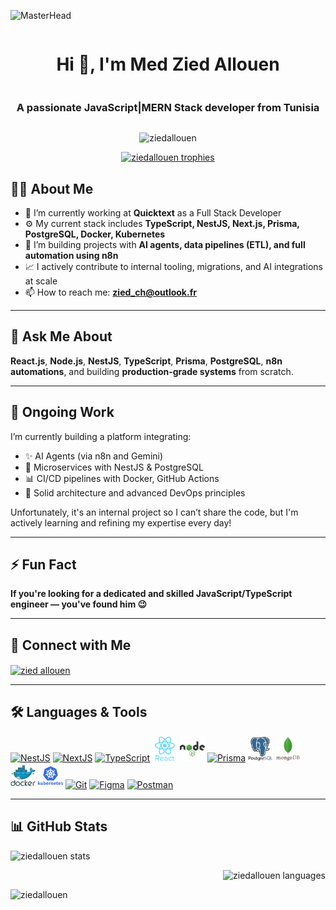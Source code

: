 ![MasterHead](https://www.simform.com/wp-content/uploads/2020/02/Why-use-react-1.2-preview.png)

<div style="display: flex; flex-direction: column; align-items: center;">
  
  <h1 align="center">Hi 👋, I'm Med Zied Allouen</h1>
  <h3 align="center">A passionate JavaScript|MERN Stack developer from Tunisia</h3>
</div>


<p align="center"> <img src="https://komarev.com/ghpvc/?username=ziedallouen&label=Profile%20views&color=0e75b6&style=flat" alt="ziedallouen" /> </p>

<p align="center">
  <a href="https://github.com/ryo-ma/github-profile-trophy">
    <img src="https://github-profile-trophy.vercel.app/?username=ziedallouen&theme=dracula" alt="ziedallouen trophies" />
  </a>
</p>

## 👨‍💻 About Me

- 🔭 I’m currently working at **Quicktext** as a Full Stack Developer  
- ⚙️ My current stack includes **TypeScript, NestJS, Next.js, Prisma, PostgreSQL, Docker, Kubernetes**
- 🤖 I’m building projects with **AI agents, data pipelines (ETL), and full automation using n8n**
- 📈 I actively contribute to internal tooling, migrations, and AI integrations at scale
- 📫 How to reach me: **zied_ch@outlook.fr**

---

## 💬 Ask Me About

**React.js**, **Node.js**, **NestJS**, **TypeScript**, **Prisma**, **PostgreSQL**, **n8n automations**, and building **production-grade systems** from scratch.

---

## 🚀 Ongoing Work

I’m currently building a platform integrating:
- ✨ AI Agents (via n8n and Gemini)
- 🧠 Microservices with NestJS & PostgreSQL
- 📊 CI/CD pipelines with Docker, GitHub Actions
- 🧱 Solid architecture and advanced DevOps principles

Unfortunately, it's an internal project so I can’t share the code, but I'm actively learning and refining my expertise every day!

---

## ⚡ Fun Fact

**If you're looking for a dedicated and skilled JavaScript/TypeScript engineer — you've found him 😉**

---

## 📡 Connect with Me

<p align="left">
  <a href="https://www.linkedin.com/in/zied-allouen" target="blank">
    <img align="center" src="https://raw.githubusercontent.com/rahuldkjain/github-profile-readme-generator/master/src/images/icons/Social/linked-in-alt.svg" alt="zied allouen" height="30" width="40" />
  </a>
</p>

---

## 🛠️ Languages & Tools

<p align="left">
  <a href="https://nestjs.com/" target="_blank"><img src="https://nestjs.com/img/logo-small.svg" alt="NestJS" width="40" height="40"/></a>
  <a href="https://nextjs.org/" target="_blank"><img src="https://cdn.worldvectorlogo.com/logos/nextjs-2.svg" alt="NextJS" width="40" height="40"/></a>
  <a href="https://www.typescriptlang.org/" target="_blank"><img src="https://cdn.worldvectorlogo.com/logos/typescript.svg" alt="TypeScript" width="40" height="40"/></a>
  <a href="https://reactjs.org/" target="_blank"><img src="https://raw.githubusercontent.com/devicons/devicon/master/icons/react/react-original-wordmark.svg" alt="React" width="40" height="40"/></a>
  <a href="https://nodejs.org/" target="_blank"><img src="https://raw.githubusercontent.com/devicons/devicon/master/icons/nodejs/nodejs-original-wordmark.svg" alt="Node.js" width="40" height="40"/></a>
  <a href="https://www.prisma.io/" target="_blank"><img src="https://www.vectorlogo.zone/logos/prismaio/prismaio-icon.svg" alt="Prisma" width="40" height="40"/></a>
  <a href="https://www.postgresql.org/" target="_blank"><img src="https://raw.githubusercontent.com/devicons/devicon/master/icons/postgresql/postgresql-original-wordmark.svg" alt="PostgreSQL" width="40" height="40"/></a>
  <a href="https://www.mongodb.com/" target="_blank"><img src="https://raw.githubusercontent.com/devicons/devicon/master/icons/mongodb/mongodb-original-wordmark.svg" alt="MongoDB" width="40" height="40"/></a>
  <a href="https://www.docker.com/" target="_blank"><img src="https://raw.githubusercontent.com/devicons/devicon/master/icons/docker/docker-original-wordmark.svg" alt="Docker" width="40" height="40"/></a>
  <a href="https://kubernetes.io/" target="_blank"><img src="https://raw.githubusercontent.com/devicons/devicon/master/icons/kubernetes/kubernetes-plain-wordmark.svg" alt="Kubernetes" width="40" height="40"/></a>
  <a href="https://git-scm.com/" target="_blank"><img src="https://www.vectorlogo.zone/logos/git-scm/git-scm-icon.svg" alt="Git" width="40" height="40"/></a>
  <a href="https://figma.com/" target="_blank"><img src="https://www.vectorlogo.zone/logos/figma/figma-icon.svg" alt="Figma" width="40" height="40"/></a>
  <a href="https://postman.com" target="_blank"><img src="https://www.vectorlogo.zone/logos/getpostman/getpostman-icon.svg" alt="Postman" width="40" height="40"/></a>
</p>

---

## 📊 GitHub Stats

<p align="left">
  <img src="https://github-readme-stats.vercel.app/api?username=ziedallouen&show_icons=true&locale=en" alt="ziedallouen stats" />
</p>
<p align="right">
  <img src="https://github-readme-stats.vercel.app/api/top-langs?username=ziedallouen&show_icons=true&locale=en&layout=compact" alt="ziedallouen languages" />
</p>




<p><img  align="left" src="https://github-readme-streak-stats.herokuapp.com/?user=ziedallouen&" alt="ziedallouen" /></p>

